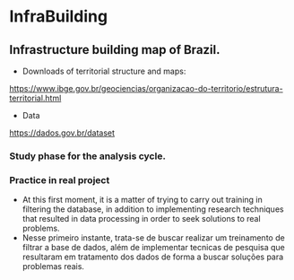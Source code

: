 # InfraBuilding

## Infrastructure building map of Brazil.

- Downloads of territorial structure and maps: 

https://www.ibge.gov.br/geociencias/organizacao-do-territorio/estrutura-territorial.html  

- Data 

https://dados.gov.br/dataset


### Study phase for the analysis cycle. 

### Practice in real project



- At this first moment, it is a matter of trying to carry out training in filtering the database, in addition to implementing research techniques that resulted in data processing in order to seek solutions to real problems.
- Nesse primeiro instante, trata-se de buscar realizar um treinamento de filtrar a base de dados, além de implementar tecnicas de pesquisa que resultaram em tratamento dos dados de forma a buscar soluções para problemas reais. 

 
